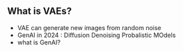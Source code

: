 ## What is VAEs?

* VAE can generate new images from random noise
* GenAI in 2024 : Diffusion Denoising Probalistic MOdels
* what is GenAI?
